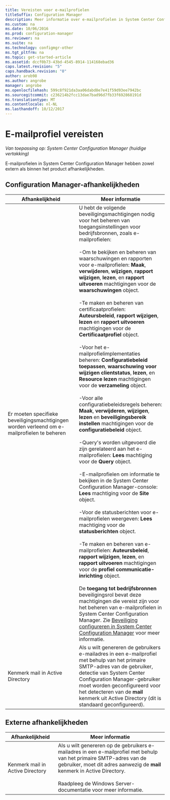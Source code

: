 ```yaml
---
title: Vereisten voor e-mailprofielen
titleSuffix: Configuration Manager
description: Meer informatie over e-mailprofielen in System Center Configuration Manager en de bijbehorende afhankelijkheden zowel extern als binnen het product.
ms.custom: na
ms.date: 10/06/2016
ms.prod: configuration-manager
ms.reviewer: na
ms.suite: na
ms.technology: configmgr-other
ms.tgt_pltfrm: na
ms.topic: get-started-article
ms.assetid: dccf0b73-43bd-4545-8914-114168ebad36
caps.latest.revision: "5"
caps.handback.revision: "0"
author: arob98
ms.author: angrobe
manager: angrobe
ms.openlocfilehash: 599c8f921da3aa06dabd8e7e41f59d93ee7942bc
ms.sourcegitcommit: c236214b2fcc13dae7bad96d7fb33f692868191d
ms.translationtype: MT
ms.contentlocale: nl-NL
ms.lasthandoff: 10/12/2017
---
```

# <a name="email-profile-prerequisites"></a>E-mailprofiel vereisten

*Van toepassing op: System Center Configuration Manager (huidige vertakking)*

E-mailprofielen in System Center Configuration Manager hebben zowel extern als binnen het product afhankelijkheden.  

## <a name="configuration-manager-dependencies"></a>Configuration Manager-afhankelijkheden  

|Afhankelijkheid|Meer informatie|  
|----------------|----------------------|  
|Er moeten specifieke beveiligingsmachtigingen worden verleend om e-mailprofielen te beheren|U hebt de volgende beveiligingsmachtigingen nodig voor het beheren van toegangsinstellingen voor bedrijfsbronnen, zoals e-mailprofielen:<br /><br /> -Om te bekijken en beheren van waarschuwingen en rapporten voor e-mailprofielen: **Maak**, **verwijderen**, **wijzigen**, **rapport wijzigen**, **lezen**, en **rapport uitvoeren** machtigingen voor de **waarschuwingen** object.<br /><br /> -Te maken en beheren van certificaatprofielen: **Auteursbeleid**, **rapport wijzigen**, **lezen** en **rapport uitvoeren** machtigingen voor de **Certificaatprofiel** object.<br /><br /> -Voor het e-mailprofielimplementaties beheren: **Configuratiebeleid toepassen**, **waarschuwing voor wijzigen clientstatus**, **lezen**, en **Resource lezen** machtigingen voor de **verzameling** object.<br /><br /> -Voor alle configuratiebeleidsregels beheren: **Maak**, **verwijderen**, **wijzigen**, **lezen** en **beveiligingsbereik instellen** machtigingen voor de **configuratiebeleid** object.<br /><br /> -Query's worden uitgevoerd die zijn gerelateerd aan het e-mailprofielen: **Lees** machtiging voor de **Query** object.<br /><br /> -E-mailprofielen om informatie te bekijken in de System Center Configuration Manager-console: **Lees** machtiging voor de **Site** object.<br /><br /> -Voor de statusberichten voor e-mailprofielen weergeven: **Lees** machtiging voor de **statusberichten** object.<br /><br /> -Te maken en beheren van e-mailprofielen: **Auteursbeleid**, **rapport wijzigen**, **lezen**, en **rapport uitvoeren** machtigingen voor de **profiel communicatie-inrichting** object.<br /><br /> De **toegang tot bedrijfsbronnen** beveiligingsrol bevat deze machtigingen die vereist zijn voor het beheren van e-mailprofielen in System Center Configuration Manager. Zie [Beveiliging configureren in System Center Configuration Manager](../../core/plan-design/security/configure-security.md) voor meer informatie.|  
|Kenmerk mail in Active Directory|Als u wilt genereren de gebruikers e-mailadres in een e-mailprofiel met behulp van het primaire SMTP-adres van de gebruiker, detectie van System Center Configuration Manager-gebruiker moet worden geconfigureerd voor het detecteren van de **mail** kenmerk uit Active Directory (dit is standaard geconfigureerd).|  

## <a name="external-dependencies"></a>Externe afhankelijkheden  

|Afhankelijkheid|Meer informatie|  
|----------------|----------------------|  
|Kenmerk mail in Active Directory|Als u wilt genereren op de gebruikers e-mailadres in een e-mailprofiel met behulp van het primaire SMTP-adres van de gebruiker, moet dit adres aanwezig de **mail** kenmerk in Active Directory.<br /><br /> Raadpleeg de Windows Server-documentatie voor meer informatie.|
